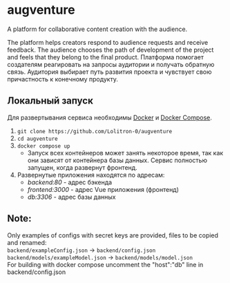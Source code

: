 # augventure
A platform for collaborative content creation with the audience.

The platform helps creators respond to audience requests and receive feedback. The audience chooses the path of development of the project and feels that they belong to the final product.
Платформа помогает создателям реагировать на запросы аудитории и получать обратную связь. Аудитория выбирает путь развития проекта и чувствует свою причастность к конечному продукту.

## Локальный запуск
Для развертывания сервиса необходимы [Docker](https://docs.docker.com/engine/install/) и [Docker Compose](https://docs.docker.com/compose/).
  1. `git clone https://github.com/Lolitron-0/augventure`
  2. `cd augventure`
  3. `docker compose up`
     * Запуск всех контейнеров может занять некоторое время, так как они зависят от контейнера базы данных. Сервис полностью запущен, когда развернут фронтенд.
  5. Развернутые приложения находятся по адресам:
     * *backend:80* - адрес бэкенда
     * *frontend:3000* - адрес Vue приложения (фронтенд)
     * *db:3306* - адрес базы данных
## Note:
Only examples of configs with secret keys are provided, files to be copied and renamed: \
`backend/exampleConfig.json` -> `backend/config.json` \
`backend/models/exampleModel.json` -> `backend/models/model.json` \
For building with docker compose uncomment the "host":"db" line in backend/config.json
